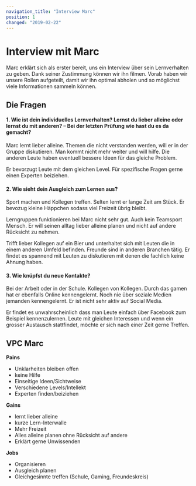 ```yaml
---
navigation_title: "Interview Marc"
position: 1
changed: "2019-02-22"
---
```


# Interview mit Marc
Marc erklärt sich als erster bereit, uns ein Interview über sein Lernverhalten zu geben. Dank seiner Zustimmung können wir ihn filmen. Vorab haben wir unsere Rollen aufgeteilt, damit wir ihn optimal abholen und so möglichst viele Informationen sammeln können.

## Die Fragen
#### 1. Wie ist dein individuelles Lernverhalten? Lernst du lieber alleine oder lernst du mit anderen? – Bei der letzten Prüfung wie hast du es da gemacht?

Marc lernt lieber alleine.
Themen die nicht verstanden werden, will er in der Gruppe diskutieren. Man kommt nicht mehr weiter und will hilfe. Die anderen Leute haben eventuell bessere Ideen für das gleiche Problem. 

Er bevorzugt Leute mit dem gleichen Level. 
Für spezifische Fragen gerne einen Experten beiziehen.


#### 2. Wie sieht dein Ausgleich zum Lernen aus?
Sport machen und Kollegen treffen. Selten lernt er lange Zeit am Stück. Er bevozug kleine Häppchen sodass viel Freizeit übrig bleibt. 

Lerngruppen funktionieren bei Marc nicht sehr gut. Auch kein Teamsport Mensch. Er will seinen alltag lieber alleine planen und nicht auf andere Rücksicht zu nehmen. 

Trifft lieber Kollegen auf ein Bier und unterhaltet sich mit Leuten die in einem anderen Umfeld befinden. Freunde sind in anderen Branchen tätig. Er findet es spannend mit Leuten zu diskutieren mit denen die fachlich keine Ahnung haben.


#### 3. Wie knüpfst du neue Kontakte?
Bei der Arbeit oder in der Schule. 
Kollegen von Kollegen. Durch das gamen hat er ebenfalls Online kennengelernt. Noch nie über soziale Medien jemanden kennengelernt. Er ist nicht sehr aktiv auf Social Media.

Er findet es unwahrscheinlich dass man Leute einfach über Facebook zum Beispiel kennenzulernen. Leute mit gleichen Interessen und wenn ein grosser Austausch stattfindet, möchte er sich nach einer Zeit gerne Treffen.

## VPC Marc
**Pains**
*    Unklarheiten bleiben offen
*    keine Hilfe
*    Einseitige Ideen/Sichtweise
*    Verschiedene Levels/Intellekt
*    Experten finden/beiziehen

**Gains**
*    lernt lieber alleine
*    kurze Lern-Interwalle
*    Mehr Freizeit
*    Alles alleine planen ohne Rücksicht auf andere
*    Erklärt gerne Unwissenden 

**Jobs**
*    Organisieren
*    Ausgleich planen
*    Gleichgesinnte treffen (Schule, Gaming, Freundeskreis)
